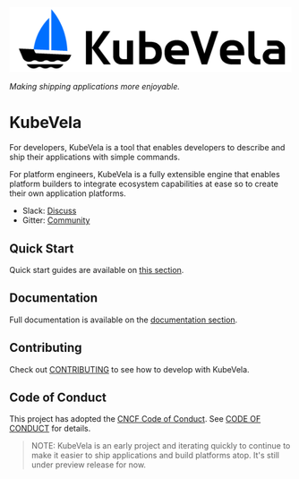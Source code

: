 ![alt](resources/KubeVela-03.png)

*Making shipping applications more enjoyable.*

# KubeVela

For developers, KubeVela is a tool that enables developers to describe and ship their applications with simple commands.

For platform engineers, KubeVela is a fully extensible engine that enables platform builders to integrate ecosystem capabilities at ease so to create their own application platforms.

- Slack: [Discuss](https://cloud-native.slack.com/archives/C01BLQ3HTJA)
- Gitter: [Community](https://gitter.im/oam-dev/community)

## Quick Start

Quick start guides are available on [this section](docs/quick-start.md).

## Documentation

Full documentation is available on the [documentation section](docs/README.md).

## Contributing
Check out [CONTRIBUTING](./CONTRIBUTING.md) to see how to develop with KubeVela.

## Code of Conduct
This project has adopted the [CNCF Code of Conduct](https://github.com/cncf/foundation/blob/master/code-of-conduct.md). See [CODE OF CONDUCT](CODE_OF_CONDUCT.md) for details.

> NOTE: KubeVela is an early project and iterating quickly to continue to make it easier to ship applications and build platforms atop. It's still under preview release for now.